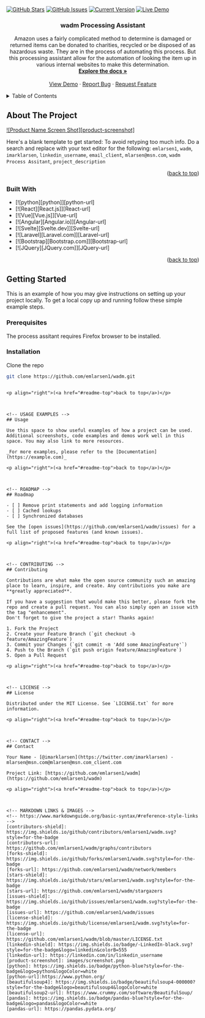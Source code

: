 <a name="readme-top"></a>

[![GitHub Stars](https://img.shields.io/github/stars/emlarsen1/wadm.svg)](https://github.com/emlarsen1/wadm/stargazers) [![GitHub Issues](https://img.shields.io/github/issues/emlarsen1/wadm.svg)](https://github.com/emlarsen1/wadm/issues) [![Current Version](https://img.shields.io/badge/version-1.0.0-green.svg)](https://github.com/emlarsen1/wadm) [![Live Demo](https://img.shields.io/badge/demo-online-green.svg)](https://igorantun.com/chat) 

<!-- PROJECT SHIELDS -->
<!--
*** I'm using markdown "reference style" links for readability.
*** Reference links are enclosed in brackets [ ] instead of parentheses ( ).
*** See the bottom of this document for the declaration of the reference variables
*** for contributors-url, forks-url, etc. This is an optional, concise syntax you may use.
*** https://www.markdownguide.org/basic-syntax/#reference-style-links
-->

<h3 align="center">wadm Processing Assistant</h3>

  <p align="center">
    Amazon uses a fairly complicated method to determine is damaged or returned items can be donated to charities, 
    recycled or be disposed of as hazardous waste. They are in the process of automating this process. But this processing 
    assistant allow for the automation of looking the item up in various internal websites to make this determination.
    <br />
    <a href="https://github.com/emlarsen1"><strong>Explore the docs »</strong></a>
    <br />
    <br />
    <a href="https://github.com/emlarsen1/wadm">View Demo</a>
    ·
    <a href="https://github.com/emlarsen1/wadm/issues">Report Bug</a>
    ·
    <a href="https://github.com/emlarsen1/wadm/issues">Request Feature</a>
  </p>
</div>



<!-- TABLE OF CONTENTS -->
<details>
  <summary>Table of Contents</summary>
  <ol>
    <li>
      <a href="#about-the-project">About The Project</a>
      <ul>
        <li><a href="#built-with">Built With</a></li>
      </ul>
    </li>
    <li>
      <a href="#getting-started">Getting Started</a>
      <ul>
        <li><a href="#prerequisites">Prerequisites</a></li>
        <li><a href="#installation">Installation</a></li>
      </ul>
    </li>
    <li><a href="#usage">Usage</a></li>
    <li><a href="#roadmap">Roadmap</a></li>
    <li><a href="#contributing">Contributing</a></li>
    <li><a href="#license">License</a></li>
    <li><a href="#contact">Contact</a></li>
    <li><a href="#acknowledgments">Acknowledgments</a></li>
  </ol>
</details>



<!-- ABOUT THE PROJECT -->
## About The Project

[![Product Name Screen Shot][product-screenshot]](https://example.com)

Here's a blank template to get started: To avoid retyping too much info. Do a search and replace with your text editor for the following: `emlarsen1`, `wadm`, `imarklarsen`, `linkedin_username`, `email_client`, `mlarsen@msn.com`, `wadm Process Assitant`, `project_description`

<p align="right">(<a href="#readme-top">back to top</a>)</p>



### Built With

* [![python][python]][python-url]
* [![React][React.js]][React-url]
* [![Vue][Vue.js]][Vue-url]
* [![Angular][Angular.io]][Angular-url]
* [![Svelte][Svelte.dev]][Svelte-url]
* [![Laravel][Laravel.com]][Laravel-url]
* [![Bootstrap][Bootstrap.com]][Bootstrap-url]
* [![JQuery][JQuery.com]][JQuery-url]

<p align="right">(<a href="#readme-top">back to top</a>)</p>



<!-- GETTING STARTED -->
## Getting Started

This is an example of how you may give instructions on setting up your project locally.
To get a local copy up and running follow these simple example steps.

### Prerequisites

The process assitant requires Firefox browser to be installed.

### Installation

Clone the repo
   ```sh
   git clone https://github.com/emlarsen1/wadm.git
   ```
   ```

<p align="right">(<a href="#readme-top">back to top</a>)</p>



<!-- USAGE EXAMPLES -->
## Usage

Use this space to show useful examples of how a project can be used. Additional screenshots, code examples and demos work well in this space. You may also link to more resources.

_For more examples, please refer to the [Documentation](https://example.com)_

<p align="right">(<a href="#readme-top">back to top</a>)</p>



<!-- ROADMAP -->
## Roadmap

- [ ] Remove print statements and add logging information
- [ ] Cached lookups
- [ ] Synchronized databases

See the [open issues](https://github.com/emlarsen1/wadm/issues) for a full list of proposed features (and known issues).

<p align="right">(<a href="#readme-top">back to top</a>)</p>



<!-- CONTRIBUTING -->
## Contributing

Contributions are what make the open source community such an amazing place to learn, inspire, and create. Any contributions you make are **greatly appreciated**.

If you have a suggestion that would make this better, please fork the repo and create a pull request. You can also simply open an issue with the tag "enhancement".
Don't forget to give the project a star! Thanks again!

1. Fork the Project
2. Create your Feature Branch (`git checkout -b feature/AmazingFeature`)
3. Commit your Changes (`git commit -m 'Add some AmazingFeature'`)
4. Push to the Branch (`git push origin feature/AmazingFeature`)
5. Open a Pull Request

<p align="right">(<a href="#readme-top">back to top</a>)</p>



<!-- LICENSE -->
## License

Distributed under the MIT License. See `LICENSE.txt` for more information.

<p align="right">(<a href="#readme-top">back to top</a>)</p>



<!-- CONTACT -->
## Contact

Your Name - [@imarklarsen](https://twitter.com/imarklarsen) - mlarsen@msn.com@mlarsen@msn.com_client.com

Project Link: [https://github.com/emlarsen1/wadm](https://github.com/emlarsen1/wadm)

<p align="right">(<a href="#readme-top">back to top</a>)</p>



<!-- MARKDOWN LINKS & IMAGES -->
<!-- https://www.markdownguide.org/basic-syntax/#reference-style-links -->
[contributors-shield]: https://img.shields.io/github/contributors/emlarsen1/wadm.svg?style=for-the-badge
[contributors-url]: https://github.com/emlarsen1/wadm/graphs/contributors
[forks-shield]: https://img.shields.io/github/forks/emlarsen1/wadm.svg?style=for-the-badge
[forks-url]: https://github.com/emlarsen1/wadm/network/members
[stars-shield]: https://img.shields.io/github/stars/emlarsen1/wadm.svg?style=for-the-badge
[stars-url]: https://github.com/emlarsen1/wadm/stargazers
[issues-shield]: https://img.shields.io/github/issues/emlarsen1/wadm.svg?style=for-the-badge
[issues-url]: https://github.com/emlarsen1/wadm/issues
[license-shield]: https://img.shields.io/github/license/emlarsen1/wadm.svg?style=for-the-badge
[license-url]: https://github.com/emlarsen1/wadm/blob/master/LICENSE.txt
[linkedin-shield]: https://img.shields.io/badge/-LinkedIn-black.svg?style=for-the-badge&logo=linkedin&colorB=555
[linkedin-url]: https://linkedin.com/in/linkedin_username
[product-screenshot]: images/screenshot.png
[python]: https://img.shields.io/badge/python-blue?style=for-the-badge&logo=python&logoColor=white
[python-url]:https://www.python.org/
[beautifulsoup4]: https://img.shields.io/badge/beautifulsoup4-000000?style=for-the-badge&logo=beautifulsoup4&logoColor=white
[beautifulsoup2-url]: https://www.crummy.com/software/BeautifulSoup/
[pandas]: https://img.shields.io/badge/pandas-blue?style=for-the-badge&logo=pandas&logoColor=white
[pandas-url]: https://pandas.pydata.org/
